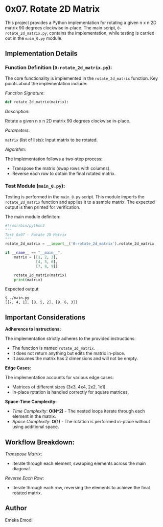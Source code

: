 # 0x07. Rotate 2D Matrix

This project provides a Python implementation for rotating a given n x n 2D matrix 90 degrees clockwise in-place. The main script, `0-rotate_2d_matrix.py`, contains the implementation, while testing is carried out in the `main_0.py` module.

## Implementation Details

### Function Definition (`0-rotate_2d_matrix.py`):

The core functionality is implemented in the `rotate_2d_matrix` function. Key points about the implementation include:

*Function Signature*:

```python
def rotate_2d_matrix(matrix):
```

*Description*:

Rotate a given n x n 2D matrix 90 degrees clockwise in-place.

*Parameters*:

`matrix` (list of lists): Input matrix to be rotated.

*Algorithm*:

The implementation follows a two-step process:
- Transpose the matrix (swap rows with columns).
- Reverse each row to obtain the final rotated matrix.

### Test Module (`main_0.py`):

Testing is performed in the `main_0.py` script. This module imports the `rotate_2d_matrix` function and applies it to a sample matrix. The expected output is then printed for verification.

The main module definiton:
```python
#!/usr/bin/python3
"""
Test 0x07 - Rotate 2D Matrix
"""
rotate_2d_matrix = __import__('0-rotate_2d_matrix').rotate_2d_matrix

if __name__ == "__main__":
    matrix = [[1, 2, 3],
              [4, 5, 6],
              [7, 8, 9]]

    rotate_2d_matrix(matrix)
    print(matrix)
```


Expected output:
```shell
$ ./main.py
[[7, 4, 1], [8, 5, 2], [9, 6, 3]]
```

## Important Considerations

**Adherence to Instructions:**

The implementation strictly adheres to the provided instructions:

- The function is named `rotate_2d_matrix`.
- It does not return anything but edits the matrix in-place.
- It assumes the matrix has 2 dimensions and will not be empty.

**Edge Cases:**

The implementation accounts for various edge cases:

- Matrices of different sizes (3x3, 4x4, 2x2, 1x1).
- In-place rotation is handled correctly for square matrices.

**Space-Time Complexity:**

- *Time Complexity*: **O(N^2)** - The nested loops iterate through each element in the matrix.
- *Space Complexity*: **O(1)** - The rotation is performed in-place without using additional space.

## Workflow Breakdown:

*Transpose Matrix*:

- Iterate through each element, swapping elements across the main diagonal.

*Reverse Each Row*:

- Iterate through each row, reversing the elements to achieve the final rotated matrix.

## Author

Emeka Emodi
